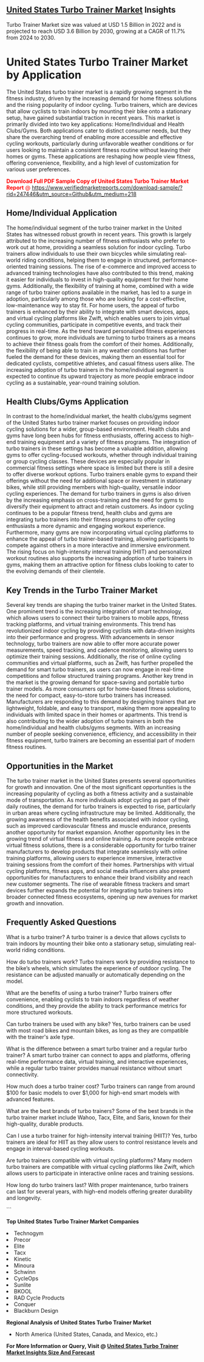 <h2><a href="https://www.verifiedmarketreports.com/download-sample/?rid=247446&amp;utm_source=Github&amp;utm_medium=218" target="_blank">United States Turbo Trainer Market</a> Insights</h2><p>Turbo Trainer Market size was valued at USD 1.5 Billion in 2022 and is projected to reach USD 3.6 Billion by 2030, growing at a CAGR of 11.7% from 2024 to 2030.</p><p> <h1>United States Turbo Trainer Market by Application</h1> <p>The United States turbo trainer market is a rapidly growing segment in the fitness industry, driven by the increasing demand for home fitness solutions and the rising popularity of indoor cycling. Turbo trainers, which are devices that allow cyclists to train indoors by mounting their bike onto a stationary setup, have gained substantial traction in recent years. This market is primarily divided into two key applications: Home/Individual and Health Clubs/Gyms. Both applications cater to distinct consumer needs, but they share the overarching trend of enabling more accessible and effective cycling workouts, particularly during unfavorable weather conditions or for users looking to maintain a consistent fitness routine without leaving their homes or gyms. These applications are reshaping how people view fitness, offering convenience, flexibility, and a high level of customization for various user preferences. <p><span class=""><span style="color: #ff0000;"><strong>Download Full PDF Sample Copy of United States Turbo Trainer Market Report</strong> @ </span><a href="https://www.verifiedmarketreports.com/download-sample/?rid=247446&amp;utm_source=Github&amp;utm_medium=218" target="_blank">https://www.verifiedmarketreports.com/download-sample/?rid=247446&amp;utm_source=Github&amp;utm_medium=218</a></span></p></p> <h2>Home/Individual Application</h2> <p>The home/individual segment of the turbo trainer market in the United States has witnessed robust growth in recent years. This growth is largely attributed to the increasing number of fitness enthusiasts who prefer to work out at home, providing a seamless solution for indoor cycling. Turbo trainers allow individuals to use their own bicycles while simulating real-world riding conditions, helping them to engage in structured, performance-oriented training sessions. The rise of e-commerce and improved access to advanced training technologies have also contributed to this trend, making it easier for individuals to invest in high-quality equipment for their home gyms. Additionally, the flexibility of training at home, combined with a wide range of turbo trainer options available in the market, has led to a surge in adoption, particularly among those who are looking for a cost-effective, low-maintenance way to stay fit. For home users, the appeal of turbo trainers is enhanced by their ability to integrate with smart devices, apps, and virtual cycling platforms like Zwift, which enables users to join virtual cycling communities, participate in competitive events, and track their progress in real-time. As the trend toward personalized fitness experiences continues to grow, more individuals are turning to turbo trainers as a means to achieve their fitness goals from the comfort of their homes. Additionally, the flexibility of being able to train in any weather conditions has further fueled the demand for these devices, making them an essential tool for dedicated cyclists, competitive athletes, and casual fitness users alike. The increasing adoption of turbo trainers in the home/individual segment is expected to continue its upward trajectory as more people embrace indoor cycling as a sustainable, year-round training solution. <h2>Health Clubs/Gyms Application</h2> <p>In contrast to the home/individual market, the health clubs/gyms segment of the United States turbo trainer market focuses on providing indoor cycling solutions for a wider, group-based environment. Health clubs and gyms have long been hubs for fitness enthusiasts, offering access to high-end training equipment and a variety of fitness programs. The integration of turbo trainers in these settings has become a valuable addition, allowing gyms to offer cycling-focused workouts, whether through individual training or group cycling classes. These devices are especially popular in commercial fitness settings where space is limited but there is still a desire to offer diverse workout options. Turbo trainers enable gyms to expand their offerings without the need for additional space or investment in stationary bikes, while still providing members with high-quality, versatile indoor cycling experiences. The demand for turbo trainers in gyms is also driven by the increasing emphasis on cross-training and the need for gyms to diversify their equipment to attract and retain customers. As indoor cycling continues to be a popular fitness trend, health clubs and gyms are integrating turbo trainers into their fitness programs to offer cycling enthusiasts a more dynamic and engaging workout experience. Furthermore, many gyms are now incorporating virtual cycling platforms to enhance the appeal of turbo trainer-based training, allowing participants to compete against others in a more interactive and immersive environment. The rising focus on high-intensity interval training (HIIT) and personalized workout routines also supports the increasing adoption of turbo trainers in gyms, making them an attractive option for fitness clubs looking to cater to the evolving demands of their clientele. <h2>Key Trends in the Turbo Trainer Market</h2> <p>Several key trends are shaping the turbo trainer market in the United States. One prominent trend is the increasing integration of smart technology, which allows users to connect their turbo trainers to mobile apps, fitness tracking platforms, and virtual training environments. This trend has revolutionized indoor cycling by providing cyclists with data-driven insights into their performance and progress. With advancements in sensor technology, turbo trainers are now able to offer more accurate power measurements, speed tracking, and cadence monitoring, allowing users to optimize their training sessions. Additionally, the rise of online cycling communities and virtual platforms, such as Zwift, has further propelled the demand for smart turbo trainers, as users can now engage in real-time competitions and follow structured training programs. Another key trend in the market is the growing demand for space-saving and portable turbo trainer models. As more consumers opt for home-based fitness solutions, the need for compact, easy-to-store turbo trainers has increased. Manufacturers are responding to this demand by designing trainers that are lightweight, foldable, and easy to transport, making them more appealing to individuals with limited space in their homes or apartments. This trend is also contributing to the wider adoption of turbo trainers in both the home/individual and health clubs/gyms segments. With an increasing number of people seeking convenience, efficiency, and accessibility in their fitness equipment, turbo trainers are becoming an essential part of modern fitness routines. <h2>Opportunities in the Market</h2> <p>The turbo trainer market in the United States presents several opportunities for growth and innovation. One of the most significant opportunities is the increasing popularity of cycling as both a fitness activity and a sustainable mode of transportation. As more individuals adopt cycling as part of their daily routines, the demand for turbo trainers is expected to rise, particularly in urban areas where cycling infrastructure may be limited. Additionally, the growing awareness of the health benefits associated with indoor cycling, such as improved cardiovascular fitness and muscle endurance, presents another opportunity for market expansion. Another opportunity lies in the growing trend of virtual fitness and online training. As more people embrace virtual fitness solutions, there is a considerable opportunity for turbo trainer manufacturers to develop products that integrate seamlessly with online training platforms, allowing users to experience immersive, interactive training sessions from the comfort of their homes. Partnerships with virtual cycling platforms, fitness apps, and social media influencers also present opportunities for manufacturers to enhance their brand visibility and reach new customer segments. The rise of wearable fitness trackers and smart devices further expands the potential for integrating turbo trainers into broader connected fitness ecosystems, opening up new avenues for market growth and innovation. <h2>Frequently Asked Questions</h2> <p>What is a turbo trainer? A turbo trainer is a device that allows cyclists to train indoors by mounting their bike onto a stationary setup, simulating real-world riding conditions.</p> <p>How do turbo trainers work? Turbo trainers work by providing resistance to the bike’s wheels, which simulates the experience of outdoor cycling. The resistance can be adjusted manually or automatically depending on the model.</p> <p>What are the benefits of using a turbo trainer? Turbo trainers offer convenience, enabling cyclists to train indoors regardless of weather conditions, and they provide the ability to track performance metrics for more structured workouts.</p> <p>Can turbo trainers be used with any bike? Yes, turbo trainers can be used with most road bikes and mountain bikes, as long as they are compatible with the trainer's axle type.</p> <p>What is the difference between a smart turbo trainer and a regular turbo trainer? A smart turbo trainer can connect to apps and platforms, offering real-time performance data, virtual training, and interactive experiences, while a regular turbo trainer provides manual resistance without smart connectivity.</p> <p>How much does a turbo trainer cost? Turbo trainers can range from around $100 for basic models to over $1,000 for high-end smart models with advanced features.</p> <p>What are the best brands of turbo trainers? Some of the best brands in the turbo trainer market include Wahoo, Tacx, Elite, and Saris, known for their high-quality, durable products.</p> <p>Can I use a turbo trainer for high-intensity interval training (HIIT)? Yes, turbo trainers are ideal for HIIT as they allow users to control resistance levels and engage in interval-based cycling workouts.</p> <p>Are turbo trainers compatible with virtual cycling platforms? Many modern turbo trainers are compatible with virtual cycling platforms like Zwift, which allows users to participate in interactive online races and training sessions.</p> <p>How long do turbo trainers last? With proper maintenance, turbo trainers can last for several years, with high-end models offering greater durability and longevity.</p> ```</p><p><strong>Top United States Turbo Trainer Market Companies</strong></p><div data-test-id=""><p><li>Technogym</li><li> Precor</li><li> Elite</li><li> Tacx</li><li> Kinetic</li><li> Minoura</li><li> Schwinn</li><li> CycleOps</li><li> Sunlite</li><li> BKOOL</li><li> RAD Cycle Products</li><li> Conquer</li><li> Blackburn Design</li></p><div><strong>Regional Analysis of&nbsp;United States Turbo Trainer Market</strong></div><ul><li dir="ltr"><p dir="ltr">North America&nbsp;(United States, Canada, and Mexico, etc.)</p></li></ul><p><strong>For More Information or Query, Visit @&nbsp;</strong><strong><a href="https://www.verifiedmarketreports.com/product/turbo-trainer-market/?utm_source=Github&amp;utm_medium=218" target="_blank">United States Turbo Trainer Market Insights Size And Forecast</a></strong></p></div>
